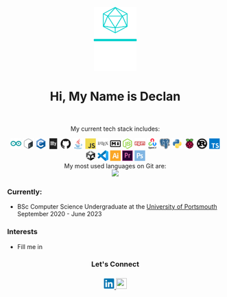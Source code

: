 <!--- Header -->
<div id="header" align="center">
  <div id="logo">
    <a href=""><img width=100 height=150 src="logo-no-background.png"/></a>
   </div>
   <div id="title">
     <h1>Hi, My Name is Declan</h1>
  </div>
</div> 
  
<br/>
<!--- Languages and tools -->
<div align="left">
  <div align="center">

My current tech stack includes:

  <img height="25" width="25" src="https://raw.githubusercontent.com/devicons/devicon/v2.15.1/icons/arduino/arduino-original.svg"/>
  <img height="25" width="25" src="https://raw.githubusercontent.com/devicons/devicon/v2.15.1/icons/bash/bash-original.svg"/>
  <img height="25" width="25" src="https://raw.githubusercontent.com/devicons/devicon/v2.15.1/icons/c/c-original.svg"/>
  <img height="25" width="25" src="https://raw.githubusercontent.com/devicons/devicon/v2.15.1/icons/eleventy/eleventy-original.svg"/>
  <img height="25" width="25" src="https://raw.githubusercontent.com/devicons/devicon/v2.15.1/icons/github/github-original.svg  "/>
  <img height="25" width="25" src="https://raw.githubusercontent.com/devicons/devicon/v2.15.1/icons/java/java-original.svg"/>
  <img height="25" width="25" src="https://raw.githubusercontent.com/devicons/devicon/v2.15.1/icons/javascript/javascript-original.svg"/>
  <img height="25" width="25" src="https://raw.githubusercontent.com/devicons/devicon/v2.15.1/icons/latex/latex-original.svg"/>
  <img height="25" width="25" src="https://raw.githubusercontent.com/devicons/devicon/v2.15.1/icons/markdown/markdown-original.svg"/>
  <img height="25" width="25" src="https://raw.githubusercontent.com/devicons/devicon/v2.15.1/icons/nodejs/nodejs-original.svg"/>
  <img height="25" width="25" src="https://raw.githubusercontent.com/devicons/devicon/v2.15.1/icons/npm/npm-original-wordmark.svg"/>
  <img height="25" width="25" src="https://raw.githubusercontent.com/devicons/devicon/v2.15.1/icons/opencv/opencv-original-wordmark.svg"/>
  <img height="25" width="25" src="https://raw.githubusercontent.com/devicons/devicon/v2.15.1/icons/postgresql/postgresql-original.svg"/>
  <img height="25" width="25" src="https://raw.githubusercontent.com/devicons/devicon/v2.15.1/icons/python/python-original.svg"/>
  <img height="25" width="25" src="https://raw.githubusercontent.com/devicons/devicon/v2.15.1/icons/raspberrypi/raspberrypi-original.svg"/>
  <img height="25" width="25" src="https://raw.githubusercontent.com/devicons/devicon/v2.15.1/icons/rust/rust-plain.svg"/>
  <img height="25" width="25" src="https://raw.githubusercontent.com/devicons/devicon/v2.15.1/icons/typescript/typescript-original.svg"/>
  <img height="25" width="25" src="https://raw.githubusercontent.com/devicons/devicon/v2.15.1/icons/unity/unity-original.svg"/>
  <img height="25" width="25" src="https://raw.githubusercontent.com/devicons/devicon/v2.15.1/icons/vscode/vscode-original.svg"/>
  <img height="25" width="25" src="https://raw.githubusercontent.com/devicons/devicon/master/icons/illustrator/illustrator-plain.svg"/>
  <img height="25" width="25" src="https://raw.githubusercontent.com/devicons/devicon/master/icons/premierepro/premierepro-original.svg"/>
  <img height="25" width="25" src="https://raw.githubusercontent.com/devicons/devicon/master/icons/photoshop/photoshop-plain.svg"/>

  <br/>

  <div id="git-stats">
        My most used languages on Git are:
        <br/>
        <img src= https://github-readme-stats.vercel.app/api/top-langs?username=CoDeReD72&show_icons=true&locale=en&layout=compact&line_height=20&title_color=7A7ADB&icon_color=2234AE&text_color=D3D3D3&bg_color=0,000000,130F40%22%20width=%22375%22%20%20alt=%22%22 />
  </div>
  </div>

</div>

<!--- About me section -->
<div align="left">
  <h3> Currently: </h3>
  <ul>
    <li>
      BSc Computer Science Undergraduate at the <a href="https://www.port.ac.uk/">University of Portsmouth</a> September 2020 - June 2023
    </li>
  </ul>
</div>

<div align="left">
  <h3> Interests </h3>
  <ul>
    <li> Fill me in
  </ul>
</div>

<div id="badges" align="center">
<h3> Let's Connect <h3>
       <a href="https://www.linkedin.com/in/declan-gallagher-932224210/" target=_blank>
         <img height="25" width="25" src="https://raw.githubusercontent.com/devicons/devicon/v2.15.1/icons/linkedin/linkedin-original.svg"   alt="LinkedIn Badge"/
         >
       </a>
       <a href="https://mastodon.social/@CoDeReD72" target=_blank>
        <img height="25" width="25" src="https://www.svgrepo.com/show/330895/mastodon.svg"/>
       </a>
</div>
